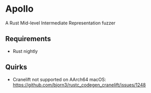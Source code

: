 # Apollo
A Rust Mid-level Intermediate Representation fuzzer

## Requirements
- Rust nightly

## Quirks
- Cranelift not supported on AArch64 macOS: https://github.com/bjorn3/rustc_codegen_cranelift/issues/1248